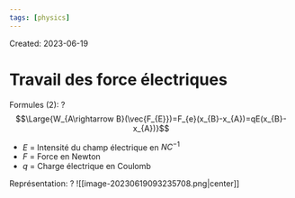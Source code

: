 ```yaml
---
tags: [physics] 
---
```

Created: 2023-06-19

# Travail des force électriques
Formules (2):
?
$$\Large{W_{A\rightarrow B}(\vec{F_{E}})=F_{e}(x_{B}-x_{A})=qE(x_{B}-x_{A})}$$
- $E$ = Intensité du champ électrique en $NC^{-1}$
- $F$ = Force en Newton 
- $q$ = Charge électrique en Coulomb
<!--SR:!2023-10-21,39,210-->

Représentation:
?
![[image-20230619093235708.png|center]]
<!--SR:!2023-09-27,53,230-->


